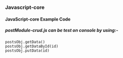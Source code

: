### Javascript-core

####    JavaScript-core Example Code

#####   postModule-crud.js can be test on console by using:-
    postsObj.getData()
    postsObj.getDataById(id)
    postsObj.putData(id)
